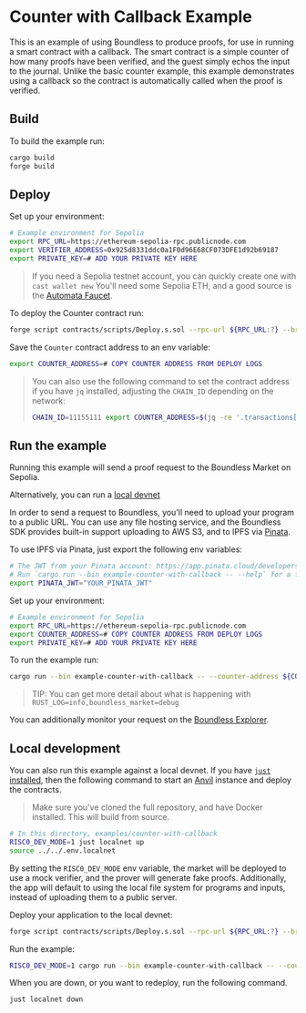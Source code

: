 # Counter with Callback Example

This is an example of using Boundless to produce proofs, for use in running a smart contract with a callback.
The smart contract is a simple counter of how many proofs have been verified, and the guest simply echos the input to the journal.
Unlike the basic counter example, this example demonstrates using a callback so the contract is automatically called when the proof is verified.

## Build

To build the example run:

```bash
cargo build
forge build
```

## Deploy

Set up your environment:

```bash
# Example environment for Sepolia
export RPC_URL=https://ethereum-sepolia-rpc.publicnode.com
export VERIFIER_ADDRESS=0x925d8331ddc0a1F0d96E68CF073DFE1d92b69187
export PRIVATE_KEY=# ADD YOUR PRIVATE KEY HERE
```

> If you need a Sepolia testnet account, you can quickly create one with `cast wallet new`
> You'll need some Sepolia ETH, and a good source is the <a href="https://www.sepoliafaucet.io/">Automata Faucet</a>.

To deploy the Counter contract run:

```bash
forge script contracts/scripts/Deploy.s.sol --rpc-url ${RPC_URL:?} --broadcast -vv
```

Save the `Counter` contract address to an env variable:

```bash
export COUNTER_ADDRESS=# COPY COUNTER ADDRESS FROM DEPLOY LOGS
```

> You can also use the following command to set the contract address if you have `jq` installed, adjusting the `CHAIN_ID` depending on the network:
>
> ```bash
> CHAIN_ID=11155111 export COUNTER_ADDRESS=$(jq -re '.transactions[] | select(.contractName == "Counter") | .contractAddress' ./broadcast/Deploy.s.sol/${CHAIN_ID:?}/run-latest.json)
> ```

## Run the example

Running this example will send a proof request to the Boundless Market on Sepolia.

Alternatively, you can run a [local devnet](#local-development)

In order to send a request to Boundless, you'll need to upload your program to a public URL.
You can use any file hosting service, and the Boundless SDK provides built-in support uploading to AWS S3, and to IPFS via [Pinata](https://www.pinata.cloud).

To use IPFS via Pinata, just export the following env variables:

```bash
# The JWT from your Pinata account: https://app.pinata.cloud/developers/api-keys
# Run `cargo run --bin example-counter-with-callback -- --help` for a full list of options.
export PINATA_JWT="YOUR_PINATA_JWT"
```

Set up your environment:

```bash
# Example environment for Sepolia
export RPC_URL=https://ethereum-sepolia-rpc.publicnode.com
export COUNTER_ADDRESS=# COPY COUNTER ADDRESS FROM DEPLOY LOGS
export PRIVATE_KEY=# ADD YOUR PRIVATE KEY HERE
```

To run the example run:

```bash
cargo run --bin example-counter-with-callback -- --counter-address ${COUNTER_ADDRESS:?}
```

> TIP: You can get more detail about what is happening with `RUST_LOG=info,boundless_market=debug`

You can additionally monitor your request on the [Boundless Explorer](https://explorer.beboundless.xyz).

## Local development

You can also run this example against a local devnet.
If you have [`just` installed](https://github.com/casey/just), then the following command to start an [Anvil](https://book.getfoundry.sh/anvil/) instance and deploy the contracts.

> Make sure you've cloned the full repository, and have Docker installed. This will build from source.

```bash
# In this directory, examples/counter-with-callback
RISC0_DEV_MODE=1 just localnet up
source ../../.env.localnet
```

By setting the `RISC0_DEV_MODE` env variable, the market will be deployed to use a mock verifier, and the prover will generate fake proofs.
Additionally, the app will default to using the local file system for programs and inputs, instead of uploading them to a public server.

Deploy your application to the local devnet:

```bash
forge script contracts/scripts/Deploy.s.sol --rpc-url ${RPC_URL:?} --broadcast -vv
```

Run the example:

```bash
RISC0_DEV_MODE=1 cargo run --bin example-counter-with-callback -- --counter-address ${COUNTER_ADDRESS:?} --storage-provider file
```

When you are down, or you want to redeploy, run the following command.

```bash
just localnet down
```